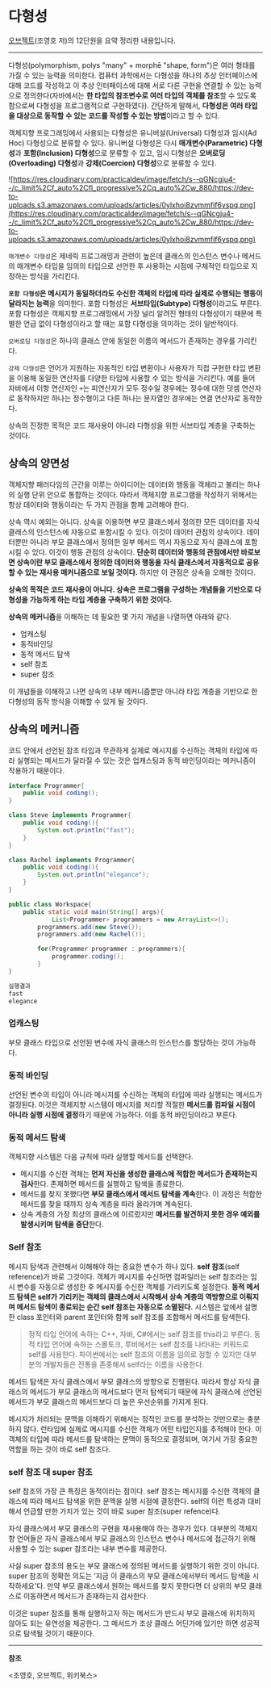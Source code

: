 # 다형성

[오브젝트](http://www.kyobobook.co.kr/product/detailViewKor.laf?ejkGb=KOR&mallGb=KOR&barcode=9791158391409&orderClick=LAG&Kc=)(조영호 저)의 12단원을 요약 정리한 내용입니다.

---

다형성(polymorphism, polys "many" + morphē "shape, form")은 여러 형태를 가질 수 있는 능력을 의미한다. 컴퓨터 과학에서는 다형성을 하나의 추상 인터페이스에 대해 코드를 작성하고 이 추상 인터페이스에 대해 서로 다른 구현을 연결할 수 있는 능력으로 정의한다(자바에서는 **한 타입의 참조변수로 여러 타입의 객체를 참조**할 수 있도록 함으로써 다형성을 프로그램적으로 구현하였다). 간단하게 말해서, **다형성은 여러 타입을 대상으로 동작할 수 있는 코드를 작성할 수 있는 방법**이라고 할 수 있다.

객체지향 프로그래밍에서 사용되는 다형성은 유니버설(Universal) 다형성과 임시(Ad Hoc) 다형성으로 분류할 수 있다. 유니버설 다형성은 다시 **매개변수(Parametric) 다형성**과 **포함(Inclusion) 다형성**으로 분류할 수 있고, 임시 다형성은 **오버로딩(Overloading) 다형성**과 **강제(Coercion) 다형성**으로 분류할 수 있다.

![https://res.cloudinary.com/practicaldev/image/fetch/s--qGNcgju4--/c_limit%2Cf_auto%2Cfl_progressive%2Cq_auto%2Cw_880/https://dev-to-uploads.s3.amazonaws.com/uploads/articles/0ylxhoi8zvmmfif6yspq.png](https://res.cloudinary.com/practicaldev/image/fetch/s--qGNcgju4--/c_limit%2Cf_auto%2Cfl_progressive%2Cq_auto%2Cw_880/https://dev-to-uploads.s3.amazonaws.com/uploads/articles/0ylxhoi8zvmmfif6yspq.png)

`매개변수 다형성`은 제네릭 프로그래밍과 관련이 높은데 클래스의 인스턴스 변수나 메서드의 매개변수 타입을 임의의 타입으로 선언한 후 사용하는 시점에 구체적인 타입으로 지정하는 방식을 가리킨다.

**`포함 다형성`은 메시지가 동일하더라도 수신한 객체의 타입에 따라 실제로 수행되는 행동이 달라지는 능력**을 의미한다. 포함 다형성은 **서브타입(Subtype) 다형성**이라고도 부른다. 포함 다형성은 객체지향 프로그래밍에서 가장 널리 알려진 형태의 다형성이기 때문에 특별한 언급 없이 다형성이라고 할 때는 포함 다형성을 의미하는 것이 일반적이다.

`오버로딩 다형성`은 하나의 클래스 안에 동일한 이름의 메서드가 존재하는 경우를 가리킨다.

`강제 다형성`은 언어가 지원하는 자동적인 타입 변환이나 사용자가 직접 구현한 타입 변환을 이용해 동일한 연산자를 다양한 타입에 사용할 수 있는 방식을 가리킨다. 예를 들어 자바에서 이항 연산자인 `+`는 피연산자가 모두 정수일 경우에는 정수에 대한 덧셈 연산자로 동작하지만 하나는 정수형이고 다른 하나는 문자열인 경우에는 연결 연산자로 동작한다.

상속의 진정한 목적은 코드 재사용이 아니라 다형성을 위한 서브타입 계층을 구축하는 것이다.

## 상속의 양면성

객체지향 패러다임의 근간을 이루는 아이디어는 데이터와 행동을 객체라고 불리는 하나의 실행 단위 안으로 통합하는 것이다. 따라서 객체지향 프로그램을 작성하기 위해서는 항상 데이터와 행동이라는 두 가지 관점을 함께 고려해야 한다.

상속 역시 예외는 아니다. 상속을 이용하면 부모 클래스에서 정의한 모든 데이터를 자식 클래스의 인스턴스에 자동으로 포함시킬 수 있다. 이것이 데이터 관점의 상속이다. 데이터뿐만 아니라 부모 클래스에서 정의한 일부 메서드 역시 자동으로 자식 클래스에 포함시킬 수 있다. 이것이 행동 관점의 상속이다. **단순히 데이터와 행동의 관점에서만 바로보면 상속이란 부모 클래스에서 정의한 데이터와 행동을 자식 클래스에서 자동적으로 공유할 수 있는 재사용 매커니즘으로 보일 것이다.** 하지만 이 관점은 상속을 오해한 것이다.

**상속의 목적은 코드 재사용이 아니다. 상속은 프로그램을 구성하는 개념들을 기반으로 다형성을 가능하게 하는 타입 계층을 구축하기 위한 것이다.**

**상속의 메커니즘**을 이해하는 데 필요한 몇 가지 개념을 나열하면 아래와 같다.

- 업캐스팅
- 동적바인딩
- 동적 메서드 탐색
- self 참조
- super 참조

이 개념들을 이해하고 나면 상속의 내부 메커니즘뿐만 아니라 타입 계층을 기반으로 한 다형성의 동작 방식을 이해할 수 있게 될 것이다.

## 상속의 메커니즘

코드 안에서 선언된 참조 타입과 무관하게 실제로 메시지를 수신하는 객체의 타입에 따라 실행되는 메서드가 달라질 수 있는 것은 업캐스팅과 동적 바인딩이라는 메커니즘이 작용하기 때문이다.

```java
interface Programmer{
    public void coding();
}

class Steve implements Programmer{
    public void coding(){
        System.out.println("fast");
    }
}

class Rachel implements Programmer{
    public void coding(){
        System.out.println("elegance");
    }
}

public class Workspace{
    public static void main(String[] args){
			List<Programmer> programmers = new ArrayList<>();
	    programmers.add(new Steve());
	    programmers.add(new Rachel());

	    for(Programmer programmer : programmers){
	        programmer.coding();
	    }
}

실행결과
fast
elegance
```

### 업캐스팅

부모 클래스 타입으로 선언된 변수에 자식 클래스의 인스턴스를 할당하는 것이 가능하다.

### 동적 바인딩

선언된 변수의 타입이 아니라 메시지를 수신하는 객체의 타입에 따라 실행되는 메서드가 결정된다. 이것은 객체지향 시스템이 메시지를 처리할 적절한 **메서드를 컴파일 시점이 아니라 실행 시점에 결정**하기 때문에 가능하다. 이를 동적 바인딩이라고 부른다.

### 동적 메서드 탐색

객체지향 시스템은 다음 규칙에 따라 실행할 메서드를 선택한다.

- 메시지를 수신한 객체는 **먼저 자신을 생성한 클래스에 적합한 메서드가 존재하는지 검사**한다. 존재하면 메서드를 실행하고 탐색을 종료한다.
- 메서드를 찾지 못했다면 **부모 클래스에서 메서드 탐색을 계속**한다. 이 과정은 적합한 메서드를 찾을 때까지 상속 계층을 따라 올라가며 계속된다.
- 상속 계층의 가장 최상의 클래스에 이르렀지만 **메서드를 발견하지 못한 경우 예외를 발생시키며 탐색을 중단**한다.

### Self 참조

메시지 탐색과 관련해서 이해해야 하는 중요한 변수가 하나 있다. **self 참조**(self reference)가 바로 그것이다. 객체가 메시지를 수신하면 컴파일러는 self 참조라는 임시 변수를 자동으로 생성한 후 메시지를 수신한 객체를 가리키도록 설정한다. **동적 메서드 탐색은 self가 가리키는 객체의 클래스에서 시작해서 상속 계층의 역방향으로 이뤄지며 메서드 탐색이 종료되는 순간 self 참조는 자동으로 소멸된다.** 시스템은 앞에서 설명한 class 포인터와 parent 포인터와 함께 self 참조를 조합해서 메서드를 탐색한다.

> 정적 타입 언어에 속하는 C++, 자바, C#에서는 self 참조를 this라고 부른다. 동적 타입 언어에 속하는 스몰토크, 루비에서는 self 참조를 나타내는 키워드로 self를 사용한다. 파이썬에서는 self 참조의 이름을 임의로 정할 수 있지만 대부분의 개발자들은 전통을 존중해서 self라는 이름을 사용한다.
> 

메서드 탐색은 자식 클래스에서 부모 클래스의 방향으로 진행된다. 따라서 항상 자식 클래스의 메서드가 부모 클래스의 메서드보다 먼저 탐색되기 때문에 자식 클래스에 선언된 메서드가 부모 클래스의 메서드보다 더 높은 우선순위를 가지게 된다.

메시지가 처리되는 문맥을 이해하기 위해서는 정적인 코드를 분석하는 것만으로는 충분하지 않다. 런타임에 실제로 메시지를 수신한 객체가 어떤 타입인지를 추적해야 한다. 이 객체의 타입에 따라 메서드를 탐색하는 문맥이 동적으로 결정되며, 여기서 가장 중요한 역할을 하는 것이 바로 self 참조다.

### self 참조 대 super 참조

self 참조의 가장 큰 특징은 동적이라는 점이다. self 참조는 메시지를 수신한 객체의 클래스에 따라 메서드 탐색을 위한 문맥을 실행 시점에 결정한다. self의 이런 특성과 대비해서 언급할 만한 가치가 있는 것이 바로 super 참조(super refence)다.

자식 클래스에서 부모 클래스의 구현을 재사용해야 하는 경우가 있다. 대부분의 객체지향 언어들은 자식 클래스에서 부모 클래스의 인스턴스 변수나 메서드에 접근하기 위해 사용할 수 있는 super 참조라는 내부 변수를 제공한다.

사실 super 참조의 용도는 부모 클래스에 정의된 메서드를 실행하기 위한 것이 아니다. super 참조의 정확한 의도는 ‘지금 이 클래스의 부모 클래스에서부터 메서드 탐색을 시작하세요'다. 만약 부모 클래스에서 원하는 메서드를 찾지 못한다면 더 상위의 부모 클래스로 이동하면서 메서드가 존재하는지 검사한다.

이것은 super 참조를 통해 실행하고자 하는 메서드가 반드시 부모 클래스에 위치하지 않아도 되는 유연성을 제공한다. 그 메서드가 조상 클래스 어딘가에 있기만 하면 성공적으로 탐색될 것이기 때문이다.

---

**참조**

<조영호, 오브젝트, 위키북스>
